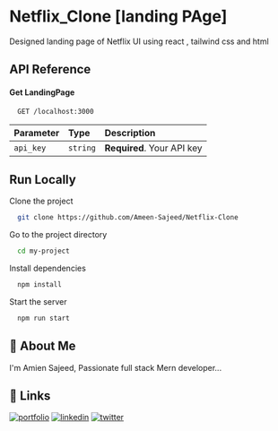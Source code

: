 # Netflix_Clone [landing PAge]

Designed landing page of Netflix UI using react , tailwind css and html


## API Reference

#### Get LandingPage

```http
  GET /localhost:3000
```

| Parameter | Type     | Description                |
| :-------- | :------- | :------------------------- |
| `api_key` | `string` | **Required**. Your API key |


## Run Locally

Clone the project

```bash
  git clone https://github.com/Ameen-Sajeed/Netflix-Clone
```

Go to the project directory

```bash
  cd my-project
```

Install dependencies

```bash
  npm install
```

Start the server

```bash
  npm run start
```


## 🚀 About Me
I'm Amien Sajeed, Passionate full stack Mern developer...


## 🔗 Links
[![portfolio](https://img.shields.io/badge/my_portfolio-000?style=for-the-badge&logo=ko-fi&logoColor=white)](https://ameen-sajeed.github.io/Myportfolioo/)
[![linkedin](https://img.shields.io/badge/linkedin-0A66C2?style=for-the-badge&logo=linkedin&logoColor=white)](https://www.linkedin.com/in/muhammed-amien-83bba71ba/)
[![twitter](https://img.shields.io/badge/twitter-1DA1F2?style=for-the-badge&logo=twitter&logoColor=white)](https://mobile.twitter.com/AmienSajeed)
